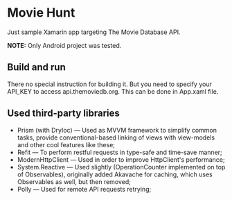 # Movie Hunt

Just sample Xamarin app targeting The Movie Database API.

**NOTE:** Only Android project was tested.

## Build and run

There no special instruction for building it. But you need to specify your API_KEY to access api.themoviedb.org. This can be done in App.xaml file.

## Used third-party libraries

- Prism (with DryIoc) — Used as MVVM framework to simplify common tasks, provide conventional-based linking of views with view-models and other cool features like these;
- Refit — To perform restful requests in type-safe and time-save manner;
- ModernHttpClient — Used in order to improve HttpClient's performance;
- System.Reactive — Used slightly (OperationCounter implemented on top of Observables), originally added Akavache for caching, which uses Observables as well, but then removed;
- Polly — Used for remote API requests retrying;